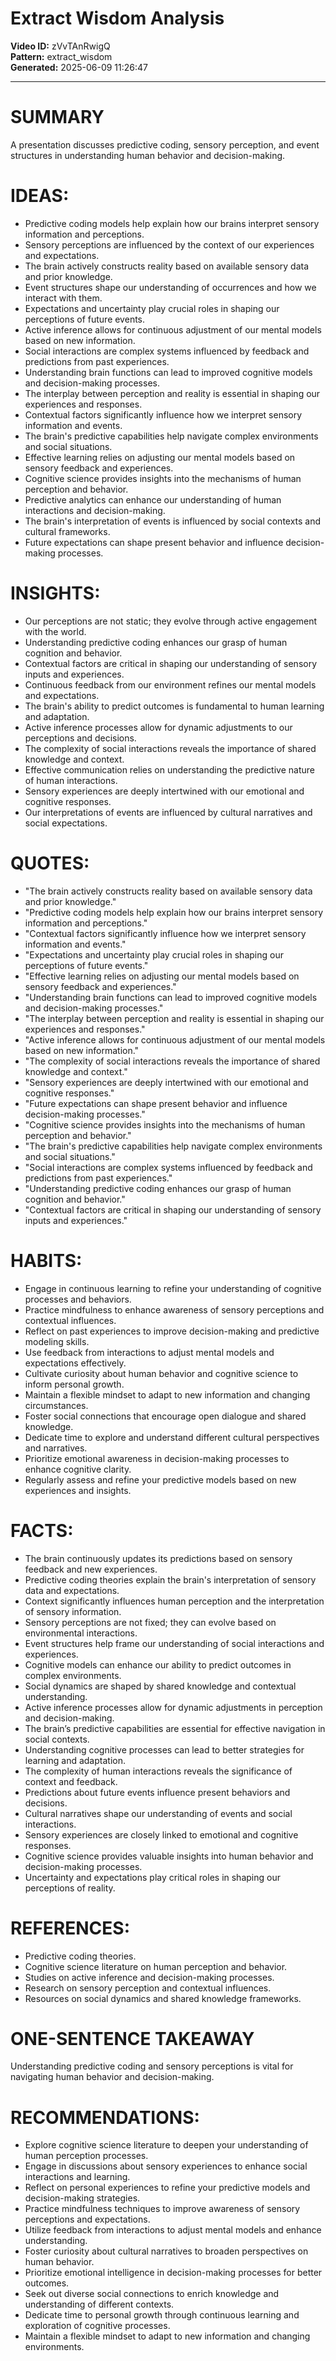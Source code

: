 # Extract Wisdom Analysis

**Video ID:** zVvTAnRwigQ  
**Pattern:** extract_wisdom  
**Generated:** 2025-06-09 11:26:47  

---

# SUMMARY
A presentation discusses predictive coding, sensory perception, and event structures in understanding human behavior and decision-making.

# IDEAS:
- Predictive coding models help explain how our brains interpret sensory information and perceptions.
- Sensory perceptions are influenced by the context of our experiences and expectations.
- The brain actively constructs reality based on available sensory data and prior knowledge.
- Event structures shape our understanding of occurrences and how we interact with them.
- Expectations and uncertainty play crucial roles in shaping our perceptions of future events.
- Active inference allows for continuous adjustment of our mental models based on new information.
- Social interactions are complex systems influenced by feedback and predictions from past experiences.
- Understanding brain functions can lead to improved cognitive models and decision-making processes.
- The interplay between perception and reality is essential in shaping our experiences and responses.
- Contextual factors significantly influence how we interpret sensory information and events.
- The brain's predictive capabilities help navigate complex environments and social situations.
- Effective learning relies on adjusting our mental models based on sensory feedback and experiences.
- Cognitive science provides insights into the mechanisms of human perception and behavior.
- Predictive analytics can enhance our understanding of human interactions and decision-making.
- The brain's interpretation of events is influenced by social contexts and cultural frameworks.
- Future expectations can shape present behavior and influence decision-making processes.

# INSIGHTS:
- Our perceptions are not static; they evolve through active engagement with the world.
- Understanding predictive coding enhances our grasp of human cognition and behavior.
- Contextual factors are critical in shaping our understanding of sensory inputs and experiences.
- Continuous feedback from our environment refines our mental models and expectations.
- The brain's ability to predict outcomes is fundamental to human learning and adaptation.
- Active inference processes allow for dynamic adjustments to our perceptions and decisions.
- The complexity of social interactions reveals the importance of shared knowledge and context.
- Effective communication relies on understanding the predictive nature of human interactions.
- Sensory experiences are deeply intertwined with our emotional and cognitive responses.
- Our interpretations of events are influenced by cultural narratives and social expectations.

# QUOTES:
- "The brain actively constructs reality based on available sensory data and prior knowledge."
- "Predictive coding models help explain how our brains interpret sensory information and perceptions."
- "Contextual factors significantly influence how we interpret sensory information and events."
- "Expectations and uncertainty play crucial roles in shaping our perceptions of future events."
- "Effective learning relies on adjusting our mental models based on sensory feedback and experiences."
- "Understanding brain functions can lead to improved cognitive models and decision-making processes."
- "The interplay between perception and reality is essential in shaping our experiences and responses."
- "Active inference allows for continuous adjustment of our mental models based on new information."
- "The complexity of social interactions reveals the importance of shared knowledge and context."
- "Sensory experiences are deeply intertwined with our emotional and cognitive responses."
- "Future expectations can shape present behavior and influence decision-making processes."
- "Cognitive science provides insights into the mechanisms of human perception and behavior."
- "The brain's predictive capabilities help navigate complex environments and social situations."
- "Social interactions are complex systems influenced by feedback and predictions from past experiences."
- "Understanding predictive coding enhances our grasp of human cognition and behavior."
- "Contextual factors are critical in shaping our understanding of sensory inputs and experiences."

# HABITS:
- Engage in continuous learning to refine your understanding of cognitive processes and behaviors.
- Practice mindfulness to enhance awareness of sensory perceptions and contextual influences.
- Reflect on past experiences to improve decision-making and predictive modeling skills.
- Use feedback from interactions to adjust mental models and expectations effectively.
- Cultivate curiosity about human behavior and cognitive science to inform personal growth.
- Maintain a flexible mindset to adapt to new information and changing circumstances.
- Foster social connections that encourage open dialogue and shared knowledge.
- Dedicate time to explore and understand different cultural perspectives and narratives.
- Prioritize emotional awareness in decision-making processes to enhance cognitive clarity.
- Regularly assess and refine your predictive models based on new experiences and insights.

# FACTS:
- The brain continuously updates its predictions based on sensory feedback and new experiences.
- Predictive coding theories explain the brain's interpretation of sensory data and expectations.
- Context significantly influences human perception and the interpretation of sensory information.
- Sensory perceptions are not fixed; they can evolve based on environmental interactions.
- Event structures help frame our understanding of social interactions and experiences.
- Cognitive models can enhance our ability to predict outcomes in complex environments.
- Social dynamics are shaped by shared knowledge and contextual understanding.
- Active inference processes allow for dynamic adjustments in perception and decision-making.
- The brain’s predictive capabilities are essential for effective navigation in social contexts.
- Understanding cognitive processes can lead to better strategies for learning and adaptation.
- The complexity of human interactions reveals the significance of context and feedback.
- Predictions about future events influence present behaviors and decisions.
- Cultural narratives shape our understanding of events and social interactions.
- Sensory experiences are closely linked to emotional and cognitive responses.
- Cognitive science provides valuable insights into human behavior and decision-making processes.
- Uncertainty and expectations play critical roles in shaping our perceptions of reality.

# REFERENCES:
- Predictive coding theories.
- Cognitive science literature on human perception and behavior.
- Studies on active inference and decision-making processes.
- Research on sensory perception and contextual influences.
- Resources on social dynamics and shared knowledge frameworks.

# ONE-SENTENCE TAKEAWAY
Understanding predictive coding and sensory perceptions is vital for navigating human behavior and decision-making.

# RECOMMENDATIONS:
- Explore cognitive science literature to deepen your understanding of human perception processes.
- Engage in discussions about sensory experiences to enhance social interactions and learning.
- Reflect on personal experiences to refine your predictive models and decision-making strategies.
- Practice mindfulness techniques to improve awareness of sensory perceptions and expectations.
- Utilize feedback from interactions to adjust mental models and enhance understanding.
- Foster curiosity about cultural narratives to broaden perspectives on human behavior.
- Prioritize emotional intelligence in decision-making processes for better outcomes.
- Seek out diverse social connections to enrich knowledge and understanding of different contexts.
- Dedicate time to personal growth through continuous learning and exploration of cognitive processes.
- Maintain a flexible mindset to adapt to new information and changing environments.